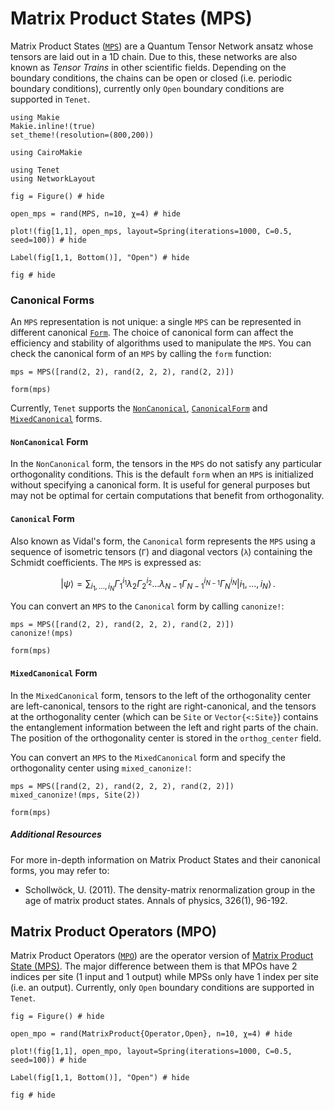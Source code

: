 # Matrix Product States (MPS)

Matrix Product States ([`MPS`](@ref)) are a Quantum Tensor Network ansatz whose tensors are laid out in a 1D chain.
Due to this, these networks are also known as _Tensor Trains_ in other scientific fields.
Depending on the boundary conditions, the chains can be open or closed (i.e. periodic boundary conditions), currently
only `Open` boundary conditions are supported in `Tenet`.

```@setup viz
using Makie
Makie.inline!(true)
set_theme!(resolution=(800,200))

using CairoMakie

using Tenet
using NetworkLayout
```

```@example viz
fig = Figure() # hide

open_mps = rand(MPS, n=10, χ=4) # hide

plot!(fig[1,1], open_mps, layout=Spring(iterations=1000, C=0.5, seed=100)) # hide

Label(fig[1,1, Bottom()], "Open") # hide

fig # hide
```

### Canonical Forms

An `MPS` representation is not unique: a single `MPS` can be represented in different canonical [`Form`](@ref). The choice of canonical form can affect the efficiency and stability of algorithms used to manipulate the `MPS`. You can check the canonical form of an `MPS` by calling the `form` function:

```@example
mps = MPS([rand(2, 2), rand(2, 2, 2), rand(2, 2)])

form(mps)
```

Currently, `Tenet` supports the [`NonCanonical`](@ref), [`CanonicalForm`](@ref) and [`MixedCanonical`](@ref) forms.

#### `NonCanonical` Form
In the `NonCanonical` form, the tensors in the `MPS` do not satisfy any particular orthogonality conditions. This is the default `form` when an `MPS` is initialized without specifying a canonical form. It is useful for general purposes but may not be optimal for certain computations that benefit from orthogonality.

#### `Canonical` Form
Also known as Vidal's form, the `Canonical` form represents the `MPS` using a sequence of isometric tensors (`Γ`) and diagonal vectors (`λ`) containing the Schmidt coefficients. The `MPS` is expressed as:

```math
| \psi \rangle = \sum_{i_1, \dots, i_N} \Gamma_1^{i_1} \lambda_2 \Gamma_2^{i_2} \dots \lambda_{N-1} \Gamma_{N-1}^{i_{N-1}} \Gamma_N^{i_N} | i_1, \dots, i_N \rangle \, .
```

You can convert an `MPS` to the `Canonical` form by calling `canonize!`:

```@example
mps = MPS([rand(2, 2), rand(2, 2, 2), rand(2, 2)])
canonize!(mps)

form(mps)
```

#### `MixedCanonical` Form
In the `MixedCanonical` form, tensors to the left of the orthogonality center are left-canonical, tensors to the right are right-canonical, and the tensors at the orthogonality center (which can be `Site` or `Vector{<:Site}`) contains the entanglement information between the left and right parts of the chain. The position of the orthogonality center is stored in the `orthog_center` field.

You can convert an `MPS` to the `MixedCanonical` form and specify the orthogonality center using `mixed_canonize!`:

```@example
mps = MPS([rand(2, 2), rand(2, 2, 2), rand(2, 2)])
mixed_canonize!(mps, Site(2))

form(mps)
```

##### Additional Resources
For more in-depth information on Matrix Product States and their canonical forms, you may refer to:
- Schollwöck, U. (2011). The density-matrix renormalization group in the age of matrix product states. Annals of physics, 326(1), 96-192.


## Matrix Product Operators (MPO)

Matrix Product Operators ([`MPO`](@ref)) are the operator version of [Matrix Product State (MPS)](#matrix-product-states-mps).
The major difference between them is that MPOs have 2 indices per site (1 input and 1 output) while MPSs only have 1 index per site (i.e. an output). Currently, only `Open` boundary conditions are supported in `Tenet`.

```@example viz
fig = Figure() # hide

open_mpo = rand(MatrixProduct{Operator,Open}, n=10, χ=4) # hide

plot!(fig[1,1], open_mpo, layout=Spring(iterations=1000, C=0.5, seed=100)) # hide

Label(fig[1,1, Bottom()], "Open") # hide

fig # hide
```
